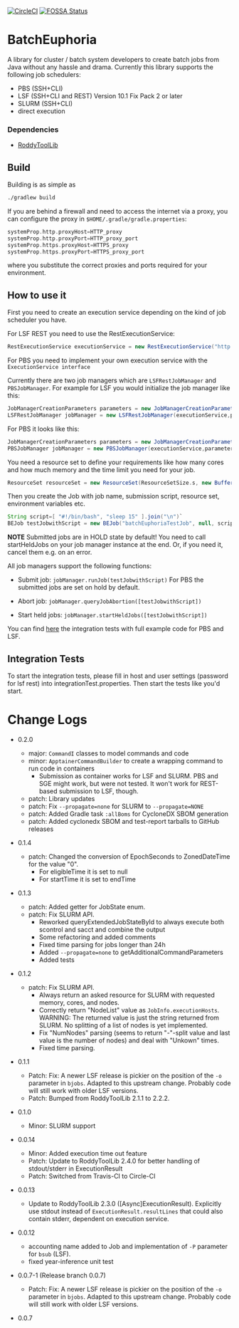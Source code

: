 [![CircleCI](https://circleci.com/gh/TheRoddyWMS/BatchEuphoria/tree/master.svg?style=svg)](https://circleci.com/gh/TheRoddyWMS/BatchEuphoria/tree/master) [![FOSSA Status](https://app.fossa.com/api/projects/git%2Bgithub.com%2FTheRoddyWMS%2FBatchEuphoria.svg?type=shield)](https://app.fossa.com/projects/git%2Bgithub.com%2FTheRoddyWMS%2FBatchEuphoria?ref=badge_shield)

# BatchEuphoria

A library for cluster / batch system developers to create batch jobs from Java without any hassle and drama.
Currently this library supports the following job schedulers:
* PBS (SSH+CLI)
* LSF (SSH+CLI and REST) Version 10.1 Fix Pack 2 or later
* SLURM (SSH+CLI)
* direct execution

### Dependencies

* [RoddyToolLib](https://github.com/TheRoddyWMS/RoddyToolLib)

## Build

Building is as simple as

```bash
./gradlew build
```

If you are behind a firewall and need to access the internet via a proxy, you can configure the proxy in `$HOME/.gradle/gradle.properties`:

```groovy
systemProp.http.proxyHost=HTTP_proxy
systemProp.http.proxyPort=HTTP_proxy_port
systemProp.https.proxyHost=HTTPS_proxy
systemProp.https.proxyPort=HTTPS_proxy_port
```

where you substitute the correct proxies and ports required for your environment.

## How to use it

First you need to create an execution service depending on the kind of job scheduler you have.

For LSF REST you need to use the RestExecutionService:

```groovy
RestExecutionService executionService = new RestExecutionService("http://yourServer:8080/platform/ws","account","password")
```

For PBS you need to implement your own execution service with the `ExecutionService interface`

Currently there are two job managers which are `LSFRestJobManager` and `PBSJobManager`.
For example for LSF you would initialize the job manager like this:

```groovy
JobManagerCreationParameters parameters = new JobManagerCreationParametersBuilder().build()
LSFRestJobManager jobManager = new LSFRestJobManager(executionService,parameters)
```
For PBS it looks like this:
```groovy
JobManagerCreationParameters parameters = new JobManagerCreationParametersBuilder().build()
PBSJobManager jobManager = new PBSJobManager(executionService,parameters)
```

You need a resource set to define your requirements like how many cores and how much memory and the time limit you need for your job. 

```groovy
ResourceSet resourceSet = new ResourceSet(ResourceSetSize.s, new BufferValue(10, BufferUnit.m), 1, 1, new TimeUnit("m"), null, null, null)
```

Then you create the Job with job name, submission script, resource set, environment variables etc.

```groovy
String script=[ "#!/bin/bash", "sleep 15" ].join("\n")`
BEJob testJobwithScript = new BEJob("batchEuphoriaTestJob", null, script, null, resourceSet, null, ["a": "value"], null, null, jobManager)`
```

**NOTE** Submitted jobs are in HOLD state by default! You need to call startHeldJobs on your job manager instance at the end. Or, if you need it, cancel them e.g. on an error.


All job managers support the following functions:

- Submit job: `jobManager.runJob(testJobwithScript)` For PBS the submitted jobs are set on hold by default.

- Abort job: `jobManager.queryJobAbortion([testJobwithScript])`

- Start held jobs: `jobManager.startHeldJobs([testJobwithScript])`

You can find [here](https://github.com/eilslabs/BatchEuphoria/blob/develop/src/main/groovy/de/dkfz/roddy/BEIntegrationTestStarter.groovy) the integration tests with full example code for PBS and LSF.


## Integration Tests

To start the integration tests, please fill in host and user settings (password for lsf rest) into integrationTest.properties. Then start the tests like you'd start.

# Change Logs

* 0.2.0
  - major: `CommandI` classes to model commands and code
  - minor: `ApptainerCommandBuilder` to create a wrapping command to run code in containers
    * Submission as container works for LSF and SLURM. PBS and SGE might work, but were not tested. It won't work for REST-based submission to LSF, though.
  - patch: Library updates
  - patch: Fix `--propagate=none` for SLURM to `--propagate=NONE`
  - patch: Added Gradle task `:allBoms` for CycloneDX SBOM generation
  - patch: Added cyclonedx SBOM and test-report tarballs to GitHub releases

* 0.1.4
  - patch: Changed the conversion of EpochSeconds to ZonedDateTime for the value "0".
    * For eligibleTime it is set to null
    * For startTime it is set to endTime

* 0.1.3
  - patch: Added getter for JobState enum.
  - patch: Fix SLURM API.
    * Reworked queryExtendedJobStateById to always execute both scontrol and sacct and combine the output
    * Some refactoring and added comments
    * Fixed time parsing for jobs longer than 24h
    * Added `--propagate=none` to getAdditionalCommandParameters
    * Added tests

* 0.1.2
  - patch: Fix SLURM API.
    * Always return an asked resource for SLURM with requested memory, cores, and nodes.
    * Correctly return "NodeList" value as `JobInfo.executionHosts`. WARNING: The returned value is just the string returned from SLURM. No splitting of a list of nodes is yet implemented.
    * Fix "NumNodes" parsing (seems to return "-"-split value and last value is the number of nodes) and deal with "Unkown" times.
    * Fixed time parsing.

* 0.1.1
   - Patch: Fix: A newer LSF release is pickier on the position of the `-o` parameter in `bjobs`. Adapted to this upstream change. Probably code will still work with older LSF versions.
   - Patch: Bumped from RoddyToolLib 2.1.1 to 2.2.2.

* 0.1.0
   - Minor: SLURM support

* 0.0.14

   - Minor: Added execution time out feature
   - Patch: Update to RoddyToolLib 2.4.0 for better handling of stdout/stderr in ExecutionResult
   - Patch: Switched from Travis-CI to Circle-CI

* 0.0.13

   - Update to RoddyToolLib 2.3.0 (\[Async\]ExecutionResult). Explicitly use stdout instead of `ExecutionResult.resultLines` that could also contain stderr, dependent on execution service.

* 0.0.12

   - accounting name added to Job and implementation of `-P` parameter for `bsub` (LSF).
   - fixed year-inference unit test

* 0.0.7-1 (Release branch 0.0.7)
  - Patch: Fix: A newer LSF release is pickier on the position of the `-o` parameter in `bjobs`. Adapted to this upstream change. Probably code will still work with older LSF versions.

* 0.0.7